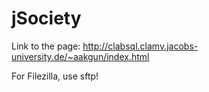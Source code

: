 # jSociety

Link to the page:
http://clabsql.clamv.jacobs-university.de/~aakgun/index.html

For Filezilla, use sftp!
